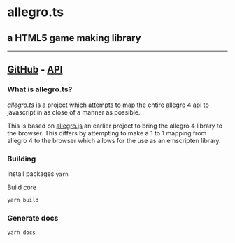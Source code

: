 # allegro.ts

## a HTML5 game making library

---

## [GitHub](https://github.com/alegemaate/allegro-ts) - [API](https://alegemaate.com/allegro-ts/)

### What is allegro.ts?

_allegro.ts_ is a project which attempts to map the entire allegro 4 api to javascript in as close of a manner as possible.

This is based on [allegro.js](https://github.com/TheSos/allegrojs) an earlier project to bring the allegro 4 library to the browser.
This differs by attempting to make a 1 to 1 mapping from allegro 4 to the browser which allows for the use as an emscripten library.

### Building

Install packages
`yarn`

Build core

```sh
yarn build
```

### Generate docs

`yarn docs`
